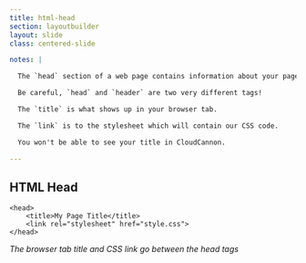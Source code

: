 ```yaml
---
title: html-head
section: layoutbuilder
layout: slide
class: centered-slide

notes: |

  The `head` section of a web page contains information about your page. It _doesn't_ contain anything which is actually visible on the page.

  Be careful, `head` and `header` are two very different tags!

  The `title` is what shows up in your browser tab.

  The `link` is to the stylesheet which will contain our CSS code.

  You won't be able to see your title in CloudCannon.

---
```



## HTML Head

    <head>
        <title>My Page Title</title>
        <link rel="stylesheet" href="style.css">
    </head>

_The browser tab title and CSS link go between the head tags_
